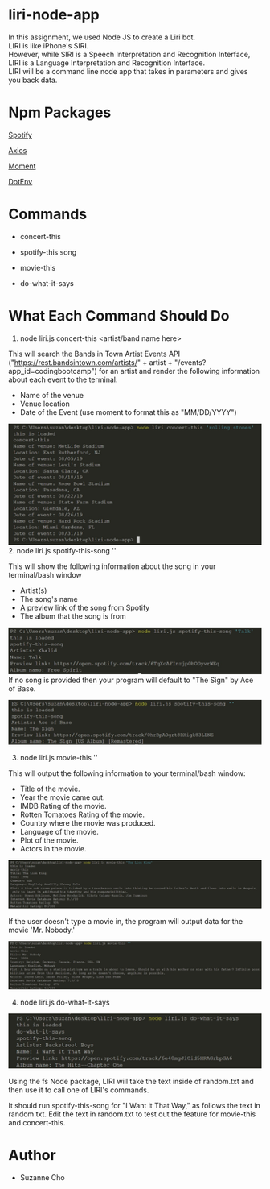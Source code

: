 # liri-node-app

In this assignment, we used Node JS to create a Liri bot. 
<br> LIRI is like iPhone's SIRI. 
<br>However, while SIRI is a Speech Interpretation and Recognition Interface, 
<br>LIRI is a Language Interpretation and Recognition Interface. 
<br>LIRI will be a command line node app that takes in parameters and gives you back data.

# Npm Packages
[Spotify](https://www.npmjs.com/package/node-spotify-api)

[Axios](https://www.npmjs.com/package/axios)

[Moment](https://www.npmjs.com/package/moment)

[DotEnv](https://www.npmjs.com/package/DotEnv)

# Commands
* concert-this

* spotify-this song

* movie-this

* do-what-it-says

# What Each Command Should Do

1. node liri.js concert-this <artist/band name here>

This will search the Bands in Town Artist Events API ("https://rest.bandsintown.com/artists/" + artist + "/events?app_id=codingbootcamp") for an artist and render the following information about each event to the terminal:

* Name of the venue
* Venue location
* Date of the Event (use moment to format this as "MM/DD/YYYY")

![Concert-this](https://github.com/suzannecho/liri-node-app/blob/master/images/concert-this.jpg)
2. node liri.js spotify-this-song '<song name here>'

This will show the following information about the song in your terminal/bash window

* Artist(s)
* The song's name
* A preview link of the song from Spotify
* The album that the song is from

![Spotify-this-song](https://github.com/suzannecho/liri-node-app/blob/master/images/spotify-this-song.jpg)
If no song is provided then your program will default to "The Sign" by Ace of Base.


![Default-song](https://github.com/suzannecho/liri-node-app/blob/master/images/default-spotify-this-song.jpg)

3. node liri.js movie-this '<movie name here>'

This will output the following information to your terminal/bash window:

   * Title of the movie.
   * Year the movie came out.
   * IMDB Rating of the movie.
   * Rotten Tomatoes Rating of the movie.
   * Country where the movie was produced.
   * Language of the movie.
   * Plot of the movie.
   * Actors in the movie.

![Movie-this](https://github.com/suzannecho/liri-node-app/blob/master/images/movie-this.jpg)

If the user doesn't type a movie in, the program will output data for the movie 'Mr. Nobody.'

![Default-movie](https://github.com/suzannecho/liri-node-app/blob/master/images/default-movie-this.jpg)

4. node liri.js do-what-it-says


![Do-What-It-Says](https://github.com/suzannecho/liri-node-app/blob/master/images/do-what-it-says.jpg)

Using the fs Node package, LIRI will take the text inside of random.txt and then use it to call one of LIRI's commands.

It should run spotify-this-song for "I Want it That Way," as follows the text in random.txt.
Edit the text in random.txt to test out the feature for movie-this and concert-this.


# Author
* Suzanne Cho
